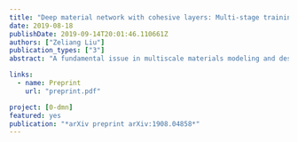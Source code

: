 ```yaml
---
title: "Deep material network with cohesive layers: Multi-stage training and interfacial failure analysis"
date: 2019-08-18
publishDate: 2019-09-14T20:01:46.110661Z
authors: ["Zeliang Liu"]
publication_types: ["3"]
abstract: "A fundamental issue in multiscale materials modeling and design is the consideration of traction-separation behavior at the interface, which generally influences the failure properties. This paper develops a physics-based machine learning model based on the deep material network (DMN) enriched by cohesive layers, which enables the accurate and efficient prediction of multiscale responses for heterogeneous materials with interfacial effect. New fitting parameters are invoked in the cohesive building block and have physical meanings related to the length scale and orientation of the cohesive layer. It is shown that the enriched material network can be effectively optimized via a multi-stage training strategy, with training data generated from linear elastic direct numerical simulation (DNS). The extrapolation capability of the method to unknown spaces is demonstrated through the debonding analysis of a unidirectional fiber-reinforced composite, where the interface behavior is governed by an irreversible softening mixed-mode cohesive law. Its predictive accuracy is validated against the nonlinear DNS results, and the reduction in computational time is particularly significant."

links:
  - name: Preprint
    url: "preprint.pdf"

project: [0-dmn]
featured: yes
publication: "*arXiv preprint arXiv:1908.04858*"
---
```


